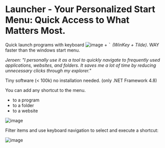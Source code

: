 # Launcher - Your Personalized Start Menu: Quick Access to What Matters Most.
Quick launch programs with keyboard ![image](https://github.com/jvanlangen/Launcher/assets/1532756/2a7919e7-303c-4573-8288-23aaeff5e4dd) + <kbd>`</kbd> _(WinKey + Tilde)_. WAY faster than the windows start menu. 

*Jeroen: "I personally use it as a tool to quickly navigate to frequently used applications, websites, and folders. It saves me a lot of time by reducing unnecessary clicks through my explorer."*

Tiny software (< 100k) no installation needed. (only .NET Framework 4.8)

You can add any shortcut to the menu.
- to a program
- to a folder
- to a website

![image](https://github.com/jvanlangen/Launcher/assets/1532756/3a997914-f7bf-4d50-8d93-d7db707a269a)

Filter items and use keyboard navigation to select and execute a shortcut:

![image](https://github.com/jvanlangen/Launcher/assets/1532756/e4bd3693-6bd0-4b3d-86c1-24d19b8cc7b4)

